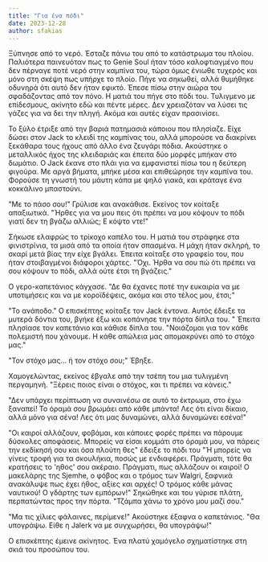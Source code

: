 ```yaml
---
title: "Για ένα πόδι"
date: 2023-12-28
author: sfakias
---
```


Ξύπνησε από το νερό. Έσταζε πάνω του από το κατάστρωμα του πλοίου. Παλιότερα παινευόταν πως το Genie Soul ήταν τόσο καλοφτιαγμένο που δεν πέρναγε ποτέ νερό στην καμπίνα του, τώρα όμως ένιωθε τυχερός και μόνο στη σκέψη πως υπήρχε το πλοίο. Πήγε να σηκωθεί, αλλά θυμήθηκε οδυνηρά ότι αυτό δεν ήταν εφικτό. Έπεσε πίσω στην αιώρα του σφαδάζοντας από τον πόνο. Η ματιά του πήγε στο πόδι του. Τυλιγμενο με επίδεσμους, ακίνητο εδώ και πέντε μέρες. Δεν χρειαζόταν να λύσει τις γάζες για να δει την πληγή. Ακόμα και αυτές είχαν πρασινίσει.

Το ξύλο έτριξε από την βαριά πατημασιά κάποιου που πλησίαζε. Είχε δώσει στον Jack το κλειδί της καμπίνας του, αλλά μπορούσε να διακρίνει ξεκάθαρα τους ήχους από άλλο ένα ζευγάρι πόδια. Ακούστηκε ο μεταλλικός ήχος της κλειδαριάς και έπειτα δύο μορφές μπήκαν στο δωμάτιο. Ο Jack έκανε στο πλάι για να εμφανιστεί πίσω του η δεύτερη φιγούρα. Με αργά βήματα, μπήκε μέσα και επιθεώρησε την καμπίνα του. Φορούσε τη γνωστή του μάυτη κάπα με ψηλό γιακά, και κράταγε ένα κοκκάλινο μπαστούνι.  

"Με το πάσο σου!" Γρύλισε και ανακάθισε. Εκείνος τον κοίταξε απαξιωτικά. "Ήρθες για να μου πεις ότι πρέπει να μου κόψουν το πόδι γιατί δεν τη βγάζω αλλιώς; Ε κόψτο ντε!"  

Σήκωσε ελαφρώς το τρίκοχο καπέλο του. Η ματιά του στράφηκε στα φινιστρίνια, τα μισά από τα οποία ήταν σπασμένα. Η μάχη ήταν σκληρή, το σκαρί μετά βίας την είχε βγάλει. Έπειτα κοίταξε στο γραφείο του, που ήταν στοιβαγμένοι διάφοροι χάρτες. "Όχι. Ήρθα να σου πώ ότι πρέπει να σου κόψουν το πόδι, αλλά ούτε έτσι τη βγάζεις."  

Ο γερο-καπετάνιος κάγχασε. "Δε θα έχανες ποτέ την ευκαιρία να με υποτιμήσεις και να με κοροϊδέψεις, ακόμα και στο τέλος μου, έτσι;"  

"To ανάποδο." Ο επισκέπτης κοίταξε τον Jack έντονα. Αυτός έδειξε τα μυτερά δόντια του, βγήκε έξω και κοπάνησε την πόρτα δίπλα του. " Έπειτα πλησίασε τον καπετάνιο και κάθισε δίπλα του. "Νοιάζομαι για τον κάθε πολεμιστή που χάνουμε. Η κάθε απώλεια μας απομακρύνει από το στόχο μας."  

"Τον στόχο μας... ή τον στόχο σου;" Έβηξε.  

Χαμογελώντας, εκείνος έβγαλε από την τσέπη του μια τυλιγμένη περγαμηνή. "Ξέρεις ποιος είναι ο στόχος, και τι πρέπει να κάνεις."  

"Δεν υπάρχει περίπτωση να συναινέσω σε αυτό το έκτρωμα, στο έχω ξαναπεί! Το όραμά σου βρωμάει από κάθε μπάντα! Λες ότι είναι δίκαιο, αλλά μόνο για σένα! Λες ότι μας δυναμώνει, αλλά δυναμώνει εσένα!"  

"Οι καιροί αλλάζουν, φοβάμαι, και κάποιες φορές πρέπει να πάρουμε δύσκολες αποφάσεις. Μπορείς να είσαι κομμάτι στο όραμά μου, να πάρεις την εκδίκησή σου και όσα πλούτη θες" έδειξε το πόδι του "Ή μπορείς να γίνεις τροφή για τα σκουλήκια, ποσώς με ενδιαφέρει. Πράγματι, τότε θα κρατήσεις το 'ηθος' σου ακέραιο. Πράγματι, πως αλλάζουν οι καιροί! Ο μακελάρης της Sjemhe, ο φόβος και ο τρόμος των Walgri, ξαφνικά ανακάλυψε πως έχει ήθος, αξίες και αρχές! Ο τρόμος κάθε μάνας ναυτικού! Ο γδάρτης των εμπόρων!" Σηκώθηκε και του γύρισε πλάτη, περπατώντας προς την πόρτα. "Τζάμπα χάνω το χρόνο μου μαζί σου."

"Μα τις χίλιες φάλαινες, περίμενε!" Ακούστηκε έξαφνα ο καπετάνιος. "Θα υπογράψω. Είθε η Jalerk να με συγχωρήσει, θα υπογράψω!"

Ο επισκέπτης έμεινε ακίνητος. Ένα πλατύ χαμόγελο σχηματίστηκε στη σκιά του προσώπου του.  

